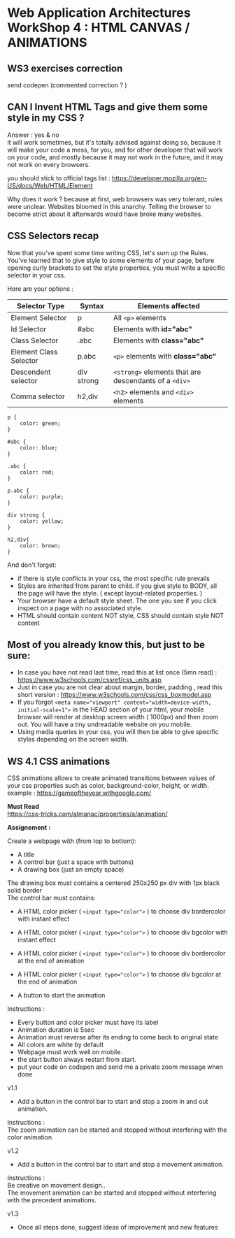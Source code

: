 # Web Application Architectures WorkShop 4 : HTML CANVAS / ANIMATIONS


## WS3 exercises correction

send codepen
(commented correction ? )

## CAN I Invent HTML Tags and give them some style in my CSS ?

Answer : yes & no  
it will work sometimes, but it's totally advised against doing so, because it will make your code a mess, for you, and for other developer that will work on your code, and mostly because it may not work in the future, and it may not work on every browsers.

you should stick to official tags list : https://developer.mozilla.org/en-US/docs/Web/HTML/Element

Why does it work ? because at first, web browsers was very tolerant, rules were unclear.  Websites bloomed in this anarchy. Telling the browser to become strict about it afterwards would have broke many websites.

## CSS Selectors recap

Now that you've spent some time writing CSS, let's sum up the Rules.
You've learned that to give style to some elements of your page, before opening curly brackets to set the style properties, you must write a specific selector in your css.

Here are your options : 

|Selector Type | Syntax | Elements affected|
|---|---|---|
|Element Selector|p| All `<p>` elements|
|Id Selector|#abc| Elements with **id="abc"**|
|Class Selector|.abc| Elements with **class="abc"**|
|Element Class Selector|p.abc| `<p>` elements with **class="abc"**|
|Descendent selector|div strong| `<strong>` elements that are descendants of a `<div>`|
|Comma selector|h2,div| `<h2>` elements and `<div>` elements|

    p {
        color: green;
    }

    #abc {
        color: blue;
    }

    .abc {
        color: red;
    }

    p.abc {
        color: purple;
    }

    div strong {
        color: yellow;
    }

    h2,div{
        color: brown;
    }


And don't forget:

- if there is style conflicts in your css, the most specific rule prevails
- Styles are inherited from parent to child. if you give style to BODY, all the page will have the style. ( except layout-related properties. )
- Your browser have a default style sheet. The one you see if you click inspect on a page with no associated style.
- HTML should contain content NOT style, CSS should contain style NOT content


## Most of you already know this, but just to be sure:

- In case you have not read last time, read this at list once (5mn read) : https://www.w3schools.com/cssref/css_units.asp
- Just in case you are not clear about margin, border, padding , read this short version : https://www.w3schools.com/css/css_boxmodel.asp
- If you forgot `<meta name="viewport" content="width=device-width, initial-scale=1">` in the HEAD section of your html, your mobile browser will render at desktop screen width ( 1000px) and then zoom out. You will have a tiny undreadable website on you mobile.
- Using media queries in your css, you will then be able to give specific styles depending on the screen width.



## WS 4.1 CSS animations

CSS animations allows to create animated transitions between values of your css properties such as color, background-color, height, or width. 
example : https://gameoftheyear.withgoogle.com/

**Must Read**  
https://css-tricks.com/almanac/properties/a/animation/



**Assignement :**

Create a webpage with (from top to bottom):  
- A title
- A control bar (just a space with buttons)
- A drawing box (just an empty space)

The drawing box must contains a centered 250x250 px div with 1px black solid border  
The control bar must contains:  
- A HTML color picker ( `<input type="color">` ) to choose div bordercolor with instant effect
- A HTML color picker ( `<input type="color">` ) to choose div bgcolor with instant effect

- A HTML color picker ( `<input type="color">` ) to choose div bordercolor at the end of animation
- A HTML color picker ( `<input type="color">` ) to choose div bgcolor at the end of animation

- A button to start the animation

Instructions :  
- Every button and color picker must have its label
- Animation duration is 5sec
- Animation must reverse after its ending to come back to original state
- All colors are white by default
- Webpage must work well on mobile.
- the start button always restart from start.
- put your code on codepen and send me a private zoom message when done

v1.1  

- Add a button in the control bar to start and stop a zoom in and out animation.  

Instructions :  
The zoom animation can be started and stopped without interfering with the color animation

v1.2  

- Add a button in the control bar to start and stop a movement animation.  

Instructions :  
Be creative on movement design..  
The movement animation can be started and stopped without interfering with the precedent animations.

v1.3  

- Once all steps done, suggest ideas of improvement and new features  
